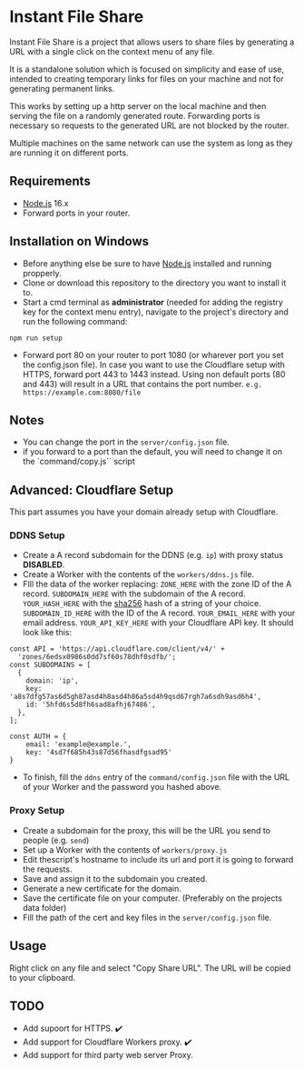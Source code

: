 # Instant File Share

Instant File Share is a project that allows users to share files by generating a URL with a single click on the context menu of any file.

It is a standalone solution which is focused on simplicity and ease of use, intended to creating temporary links for files on your machine and not for generating permanent links.

This works by setting up a http server on the local machine and then serving the file on a randomly generated route. Forwarding ports is necessary so requests to the generated URL are not blocked by the router.

Multiple machines on the same network can use the system as long as they are running it on different ports.

## Requirements

- [Node.js](https://nodejs.org/en/) 16.x
- Forward ports in your router.


## Installation on Windows

- Before anything else be sure to have [Node.js](https://nodejs.org/en/) installed and running propperly.
- Clone or download this repository to the directory you want to install it to.
- Start a cmd terminal as **administrator** (needed for adding the registry key for the context menu entry), navigate to the project's directory and run the following command:

```
npm run setup
```

- Forward port 80 on your router to port 1080 (or wharever port you set the config.json file). In case you want to use the Cloudflare setup with HTTPS, forward port 443 to 1443 instead.
Using non default ports (80 and 443) will result in a URL that contains the port number. ``e.g. https://example.com:8080/file``

## Notes

- You can change the port in the `server/config.json` file.
- if you forward to a port than the default, you will need to change it on the `command/copy.js`` script

## Advanced: Cloudflare Setup

This part assumes you have your domain already setup with Cloudflare.

### DDNS Setup
- Create a A record subdomain for the DDNS (e.g. `ip`) with proxy status **DISABLED**.
- Create a Worker with the contents of the ``workers/ddns.js`` file.
- FIll the data of the worker replacing:
``ZONE_HERE`` with the zone ID of the A record.
``SUBDOMAIN_HERE`` with the subdomain of the A record.
``YOUR_HASH_HERE`` with the [sha256](https://emn178.github.io/online-tools/sha256.html) hash of a string of your choice.
``SUBDOMAIN_ID_HERE`` with the ID of the A record.
``YOUR_EMAIL_HERE`` with your email address.
``YOUR_API_KEY_HERE`` with your Cloudflare API key.
It should look like this:
```JS
const API = 'https://api.cloudflare.com/client/v4/' +
  'zones/6edsx0986s0dd7sf60s78dhf0sdfb/';
const SUBDOMAINS = [
  {
    domain: 'ip',
    key: 'a8s7dfg57as6d5gh87asd4h8asd4h86a5sd4h9qsd67rgh7a6sdh9asd6h4',
    id: '5hfd6s5d8fh6sad8afhj67486',
  },
];

const AUTH = {
    email: 'example@example.',
    key: '4sd7f685h43s87d56fhasdfgsad95'
}
```
- To finish, fill the `ddns` entry of the `command/config.json` file with the URL of your Worker and the password you hashed above.

### Proxy Setup

- Create a subdomain for the proxy, this will be the URL you send to people (e.g. `send`)
- Set up a Worker with the contents of `workers/proxy.js`
- Edit thescript's hostname to include its url and port it is going to forward the requests.
- Save and assign it to the subdomain you created.
- Generate a new certificate for the domain.
- Save the certificate file on your computer. (Preferably on the projects data folder)
- Fill the path of the cert and key files in the `server/config.json` file.


## Usage

Right click on any file and select "Copy Share URL".
The URL will be copied to your clipboard.

## TODO

- Add supoort for HTTPS. ✔️
- Add support for Cloudflare Workers proxy. ✔️
- Add support for third party web server Proxy.

